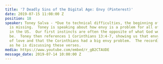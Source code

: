 ```yaml
---
title: '7 Deadly Sins of the Digital Age: Envy (Pinterest)'
date: 2019-07-15 11:08:00 Z
position: 18
speaker: Toney Salva - *Due to technical difficulties, the beginning of the sermon
  is missing.  Toney is speaking about how envy is a problem for all of us, especially
  in the US.  Our first instincts are often the opposite of what God would have them
  be.  Toney then references 1 Corinthians 13:4-7, showing us that envy is the opposite
  of love and that the Corinthians had a big envy problem.  The recording picks up
  as he is discussing these verses.
media: https://www.youtube.com/embed/r_gB2CTAUDE
message_date: 2019-07-14 10:00:00 Z
---
```



